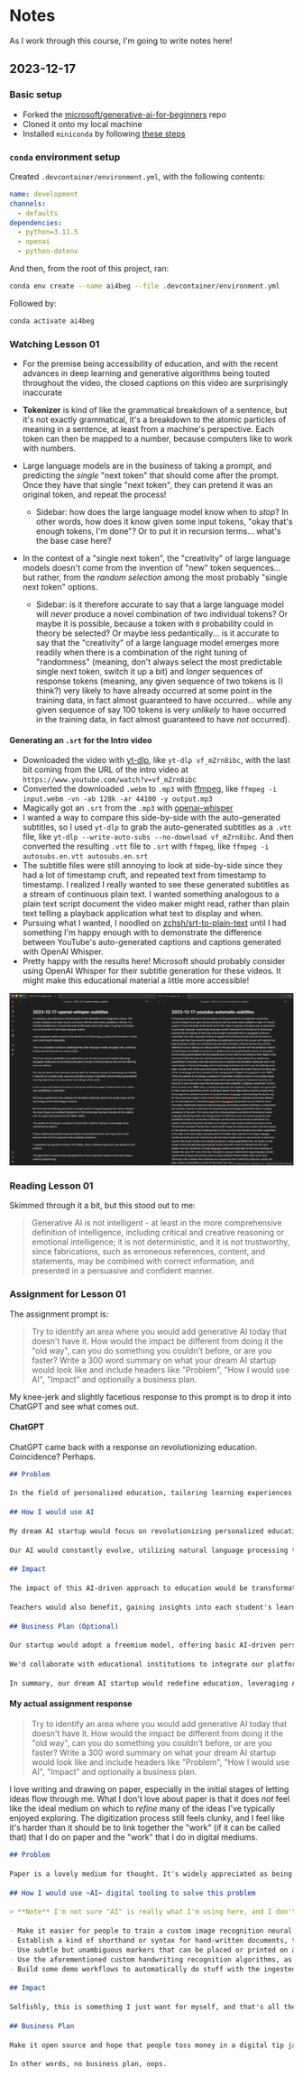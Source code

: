 # Notes

As I work through this course, I'm going to write notes here!

## 2023-12-17

### Basic setup

- Forked the [microsoft/generative-ai-for-beginners](https://github.com/microsoft/generative-ai-for-beginners) repo
- Cloned it onto my local machine
- Installed `miniconda` by following [these steps](https://docs.conda.io/projects/miniconda/en/latest/#quick-command-line-install)

### `conda` environment setup

Created `.devcontainer/environment.yml`, with the following contents:

```yaml
name: development
channels:
  - defaults
dependencies:
  - python=3.11.5
  - openai
  - python-dotenv
```

And then, from the root of this project, ran:

```sh
conda env create --name ai4beg --file .devcontainer/environment.yml
```

Followed by:

```sh
conda activate ai4beg
```

### Watching Lesson 01

- For the premise being accessibility of education, and with the recent advances in deep learning and generative algorithms being touted throughout the video, the closed captions on this video are surprisingly inaccurate

- **Tokenizer** is kind of like the grammatical breakdown of a sentence, but it's not exactly grammatical, it's a breakdown to the atomic particles of meaning in a sentence, at least from a machine's perspective. Each token can then be mapped to a number, because computers like to work with numbers.
- Large language models are in the business of taking a prompt, and predicting the _single_ "next token" that should come after the prompt. Once they have that single "next token", they can pretend it was an original token, and repeat the process!
  - Sidebar: how does the large language model know when to _stop_? In other words, how does it know given some input tokens, "okay that's enough tokens, I'm done"? Or to put it in recursion terms... what's the base case here?
- In the context of a "single next token", the "creativity" of large language models doesn't come from the invention of "new" token sequences... but rather, from the _random selection_ among the most probably "single next token" options.
  - Sidebar: is it therefore accurate to say that a large language model will _never_ produce a novel combination of two individual tokens? Or maybe it is possible, because a token with `0` probability could in theory be selected? Or maybe less pedantically... is it accurate to say that the "creativity" of a large language model emerges more readily when there is a combination of the right tuning of "randomness" (meaning, don't always select the most predictable single next token, switch it up a bit) and _longer_ sequences of response tokens (meaning, any given sequence of two tokens is (I think?) very likely to have already occurred at some point in the training data, in fact almost guaranteed to have occurred... while any given sequence of say 100 tokens is very _unlikely_ to have occurred in the training data, in fact almost guaranteed to have _not_ occurred).

#### Generating an `.srt` for the Intro video

- Downloaded the video with [yt-dlp](https://formulae.brew.sh/formula/yt-dlp), like `yt-dlp vf_mZrn8ibc`, with the last bit coming from the URL of the intro video at `https://www.youtube.com/watch?v=vf_mZrn8ibc`
- Converted the downloaded `.webm` to `.mp3` with [ffmpeg](https://formulae.brew.sh/formula/ffmpeg), like `ffmpeg -i input.webm -vn -ab 128k -ar 44100 -y output.mp3`
- Magically got an `.srt` from the `.mp3` with [openai-whisper](https://formulae.brew.sh/formula/openai-whisper)
- I wanted a way to compare this side-by-side with the auto-generated subtitles, so I used `yt-dlp` to grab the auto-generated subtitles as a `.vtt` file, like `yt-dlp --write-auto-subs --no-download vf_mZrn8ibc`. And then converted the resulting `.vtt` file to `.srt` with `ffmpeg`, like `ffmpeg -i autosubs.en.vtt autosubs.en.srt`
- The subtitle files were still annoying to look at side-by-side since they had a lot of timestamp cruft, and repeated text from timestamp to timestamp. I realized I really wanted to see these generated subtitles as a stream of continuous plain text. I wanted something analogous to a plain text script document the video maker might read, rather than plain text telling a playback application what text to display and when.
- Pursuing what I wanted, I noodled on [zchsh/srt-to-plain-text](https://github.com/zchsh/srt-to-plain-text) until I had something I'm happy enough with to demonstrate the difference between YouTube's auto-generated captions and captions generated with OpenAI Whisper.
- Pretty happy with the results here! Microsoft should probably consider using OpenAI Whisper for their subtitle generation for these videos. It might make this educational material a little more accessible!

![A screenshot showing how OpenAI Whisper manages to generate much more accurate subtitles than YouTube's automatically generated subtitles.](img/2023-12-17-openai-whisper-vs-youtube-generated.png)

### Reading Lesson 01

Skimmed through it a bit, but this stood out to me:

> Generative AI is not intelligent - at least in the more comprehensive definition of intelligence, including critical and creative reasoning or emotional intelligence; it is not deterministic, and it is not trustworthy, since fabrications, such as erroneous references, content, and statements, may be combined with correct information, and presented in a persuasive and confident manner.

### Assignment for Lesson 01

The assignment prompt is:

> Try to identify an area where you would add generative AI today that doesn't have it. How would the impact be different from doing it the "old way", can you do something you couldn't before, or are you faster? Write a 300 word summary on what your dream AI startup would look like and include headers like "Problem", "How I would use AI", "Impact" and optionally a business plan.

My knee-jerk and slightly facetious response to this prompt is to drop it into ChatGPT and see what comes out.

#### ChatGPT

ChatGPT came back with a response on revolutionizing education. Coincidence? Perhaps.

```markdown
## Problem

In the field of personalized education, tailoring learning experiences to individual needs remains a significant challenge. Traditional methods rely on standardized curriculum delivery, lacking the adaptability to cater to diverse learning styles and paces. This results in disengagement, limited retention, and unequal educational outcomes.

## How I would use AI

My dream AI startup would focus on revolutionizing personalized education through generative AI. Our platform would analyze students' learning patterns, cognitive styles, and preferences using advanced algorithms. By generating dynamic, adaptive content, such as interactive lessons, quizzes, and simulations, tailored to each student's unique learning trajectory, we'd foster engagement and comprehension.

Our AI would constantly evolve, utilizing natural language processing to comprehend students' responses, adapting content delivery in real time. This would create a responsive learning environment, enabling immediate feedback and adjustments to enhance understanding and retention.

## Impact

The impact of this AI-driven approach to education would be transformative. Students would experience learning as a personalized journey, engaging with materials that resonate with their individual interests and abilities. By accommodating diverse learning needs, we'd bridge educational gaps, empowering students who might otherwise struggle in traditional settings.

Teachers would also benefit, gaining insights into each student's learning process, allowing them to provide targeted support. Moreover, our platform would enable schools to optimize resources, as educators could focus attention where individualized support is most needed.

## Business Plan (Optional)

Our startup would adopt a freemium model, offering basic AI-driven personalized learning tools for free to attract users. Premium features, like in-depth analytics for educators and advanced learning modules, would be available through subscription-based plans.

We'd collaborate with educational institutions to integrate our platform into their systems, ensuring widespread adoption. Continuous improvement through user feedback and AI refinement would be a priority, maintaining our edge in personalized education.

In summary, our dream AI startup would redefine education, leveraging AI to create tailored, engaging learning experiences that empower students, support educators, and revolutionize the educational landscape.
```

#### My actual assignment response

> Try to identify an area where you would add generative AI today that doesn't have it. How would the impact be different from doing it the "old way", can you do something you couldn't before, or are you faster? Write a 300 word summary on what your dream AI startup would look like and include headers like "Problem", "How I would use AI", "Impact" and optionally a business plan.

I love writing and drawing on paper, especially in the initial stages of letting ideas flow through me. What I don't love about paper is that it does _not_ feel like the ideal medium on which to _refine_ many of the ideas I've typically enjoyed exploring. The digitization process still feels clunky, and I feel like it's harder than it should be to link together the "work" (if it can be called that) that I do on paper and the "work" that I do in digital mediums.

```markdown
## Problem

Paper is a lovely medium for thought. It's widely appreciated as being an awesome tool to explore ideas, but feels less widely used. In my experience, I tend to avoid using paper as a medium for thought because feels difficult to integrate it with digital tooling. It feels like many of us are abandoning or underusing paper as a medium for serious thought not because it is failing us as a tool, but because our digital tools have failed to provide efficient ways to pick up the work we've done on paper. Instead, we have only the tedious processes of manually scanning our work to yield pure image data, or manually re-typing our work to yield pure plain text data.

## How I would use ~AI~ digital tooling to solve this problem

> **Note** I'm not sure "AI" is really what I'm using here, and I don't really care for the term because I feel like I can never pin down the definition, so I'm just going to say digital tooling.

- Make it easier for people to train a custom image recognition neural network on their own specific style of handwriting
- Establish a kind of shorthand or syntax for hand-written documents, that's both human readable and parse-able when digitized. Like markdown, but for paper.
- Use subtle but unambiguous markers that can be placed or printed on any piece of paper to make it easier for computer vision tools to accurately come up with a flattened, scan-like image of the piece of paper.
- Use the aforementioned custom handwriting recognition algorithms, as well as the aforementioned custom syntax, to robustly convert hand-written content into a more flexible combination of metadata, plain text, and image data
- Build some demo workflows to automatically do stuff with the ingested metadata, plain text, and image data. For example, automatically add a paper note to a specific location in a folder on my computer, with the file location based on metadata scanned off of the paper.

## Impact

Selfishly, this is something I just want for myself, and that's all the impact I need to care about for now to be motivated to pursue this idea further.

## Business Plan

Make it open source and hope that people toss money in a digital tip jar. If they do, then use that to fund further development. If they don't, maybe people will still want to keep the project alive with open source contributions... but if not, then either make it a labor or love, or abandon the project and be explicit about the fact that it's no longer maintained.

In other words, no business plan, oops.
```

